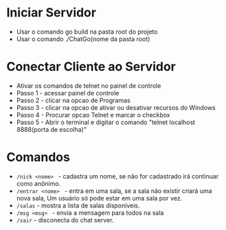 # Iniciar Servidor

- Usar o comando go build na pasta root do projeto
- Usar o comando ./ChatGo(nome da pasta root)

# Conectar Cliente ao Servidor

- Ativar os comandos de telnet no painel de controle
- Passo 1 - acessar painel de controle
- Passo 2 - clicar na opcao de Programas
- Passo 3 - clicar na opcao de ativar ou desativar recursos do Windows
- Passo 4 - Procurar opcao Telnet e marcar o checkbox
- Passo 5 - Abrir o terminal e digitar o comando "telnet localhost 8888(porta de escolha)"

# Comandos

- `/nick <nome> ` - cadastra um nome, se não for cadastrado irá continuar como anônimo.
- `/entrar <nome> ` - entra em uma sala, se a sala não existir criará uma nova sala, Um usuário só pode estar em uma sala por vez.
- `/salas` - mostra a lista de salas disponíveis.
- `/msg <msg> ` - envia a mensagem para todos na sala
- `/sair` - disconecta do chat server.
